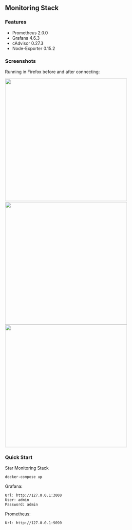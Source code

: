 ## Monitoring Stack

### Features

* Prometheus 2.0.0
* Grafana 4.6.3
* cAdvisor 0.27.3
* Node-Exporter 0.15.2

### Screenshots

Running in Firefox before and after connecting:

<img src="https://i.imgur.com/gJPWhj3.jpg" width=400>&nbsp;
<img src="https://i.imgur.com/aGmJiFU.jpg" width=400>
<img src="https://i.imgur.com/h71EF1C.jpg" width=400>

### Quick Start

Star Monitoring Stack

```bash
docker-compose up
```


Grafana:

```bash
Url: http://127.0.0.1:3000
User: admin
Password: admin
```

Prometheus:

```bash
Url: http://127.0.0.1:9090
```
